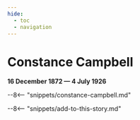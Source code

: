```yaml
---
hide:
  - toc
  - navigation 
---
```


# Constance Campbell

**16 December 1872 — 4 July 1926**

--8<-- "snippets/constance-campbell.md"

--8<-- "snippets/add-to-this-story.md"